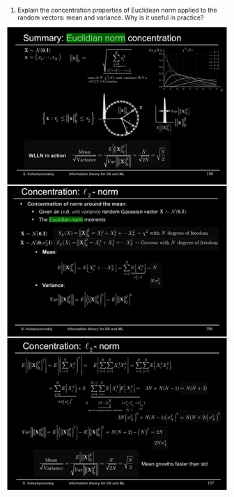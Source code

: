 1. Explain the concentration properties of Euclidean norm applied to the random vectors: mean and variance. Why is it useful in practice?

![concentration_properties_of_Euclidean_norm_1](../images/concentration_properties_of_Euclidean_norm_1.png)
![concentration_properties_of_Euclidean_norm_2](../images/concentration_properties_of_Euclidean_norm_2.png)
![concentration_properties_of_Euclidean_norm_3](../images/concentration_properties_of_Euclidean_norm_3.png)
